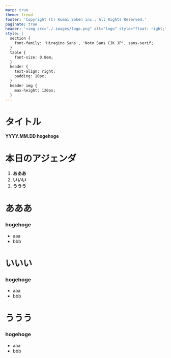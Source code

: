 ```yaml
---
marp: true
theme: freud
footer: 'Copyright (C) Kumai Soken inc., All Rights Reserved.'
paginate: true
header: '<img src="./.images/logo.png" alt="logo" style="float: right;">'
style: |
  section {
    font-family: 'Hiragino Sans', 'Noto Sans CJK JP', sans-serif;
  }
  table {
    font-size: 0.8em;
  }
  header {
    text-align: right;
    padding: 10px;
  }
  header img {
    max-height: 120px;
  }
---
```

<!--
headingDivider: 1
-->

# タイトル
**YYYY.MM.DD hogehoge**

# 本日のアジェンダ

1. **あああ**
2. **いいい**
3. **ううう**

# あああ
### hogehoge
- aaa
- bbb

# いいい
### hogehoge
- aaa
- bbb

# ううう
### hogehoge
- aaa
- bbb